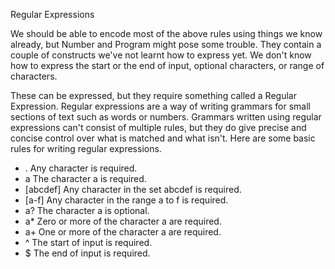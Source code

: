 Regular Expressions

We should be able to encode most of the above rules using things we know already, but Number and Program might pose some trouble. They contain a couple of constructs we've not learnt how to express yet. We don't know how to express the start or the end of input, optional characters, or range of characters.

These can be expressed, but they require something called a Regular Expression. Regular expressions are a way of writing grammars for small sections of text such as words or numbers. Grammars written using regular expressions can't consist of multiple rules, but they do give precise and concise control over what is matched and what isn't. Here are some basic rules for writing regular expressions.


- .	Any character is required.
- a	The character a is required.
- [abcdef]	Any character in the set abcdef is required.
- [a-f]	Any character in the range a to f is required.
- a?	The character a is optional.
- a*	Zero or more of the character a are required.
- a+	One or more of the character a are required.
- ^	The start of input is required.
- $	The end of input is required.
